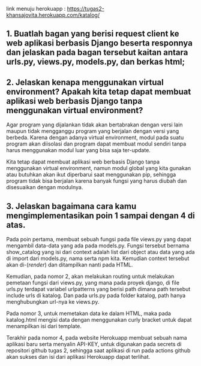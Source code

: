 link menuju herokuapp : https://tugas2-khansajovita.herokuapp.com/katalog/

## 1. Buatlah bagan yang berisi request client ke web aplikasi berbasis Django beserta responnya dan jelaskan pada bagan tersebut kaitan antara urls.py, views.py, models.py, dan berkas html;

## 2. Jelaskan kenapa menggunakan virtual environment? Apakah kita tetap dapat membuat aplikasi web berbasis Django tanpa menggunakan virtual environment?

Agar program yang dijalankan tidak akan bertabrakan dengan versi lain maupun tidak mengganggu program yang berjalan dengan versi yang berbeda. Karena dengan adanya virtual environment, modul pada suatu program akan diisolasi dan program dapat membuat modul sendiri tanpa harus menggunakan modul luar yang bisa saja ter-update. 

Kita tetap dapat membuat aplikasi web berbasis Django tanpa menggunakan virtual environment, namun modul global yang kita gunakan atau butuhkan akan ikut diperbarui saat menggunakan pip, sehingga program tidak bisa berjalan karena banyak fungsi yang harus diubah dan disesuaikan dengan modulnya.

## 3. Jelaskan bagaimana cara kamu mengimplementasikan poin 1 sampai dengan 4 di atas.

Pada poin pertama, membuat sebuah fungsi pada file views.py yang dapat mengambil data-data yang ada pada models.py. Fungsi tersebut bernama show_catalog yang isi dari context adalah list dari object atau data yang ada di import dari models.py, nama serta npm kita. Kemudian context tersebut akan di-(_render_) dan ditampilkan nanti pada HTML.

Kemudian, pada nomor 2, akan melakukan routing untuk melakukan pemetaan fungsi dari views.py, yang mana pada proyek django, di file urls.py terdapat variabel urlpatterns yang berisi path dimana path tersebut include urls di katalog. Dan pada urls.py pada folder katalog, path hanya menghubungkan url-nya ke views.py.

Pada nomor 3, untuk memetakan data ke dalam HTML, maka pada katalog.html mengisi data dengan menggunakan curly bracket untuk dapat menampilkan isi dari template.

Terakhir pada nomor 4, pada website Herokuapp membuat sebuah nama aplikasi baru serta menyalin API-KEY, untuk digunakan pada secrets di repositori github tugas 2, sehingga saat aplikasi di run pada actions github akan sukses dan isi dari aplikasi Herokuapp dapat terlihat.